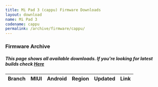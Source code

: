 ```yaml
---
title: Mi Pad 3 (cappu) Firmware Downloads
layout: download
name: Mi Pad 3
codename: cappu
permalink: /archive/firmware/cappu/
---
```



### Firmware Archive
##### This page shows all available downloads. If you're looking for latest builds check [Here](/firmware/cappu/)


<div class="table-responsive-md" id="table-wrapper">
<table id="firmware" class="compact table table-striped table-hover table-sm">
    <thead class="thead-dark">
        <tr>
            <th>Branch</th>
            <th>MIUI</th>
            <th>Android</th>
            <th>Region</th>
            <th>Updated</th>
            <th>Link</th>
        </tr>
    </thead>
    <script>loadFirmwareDownloads('cappu', 'full')</script>
</table>
</div>
